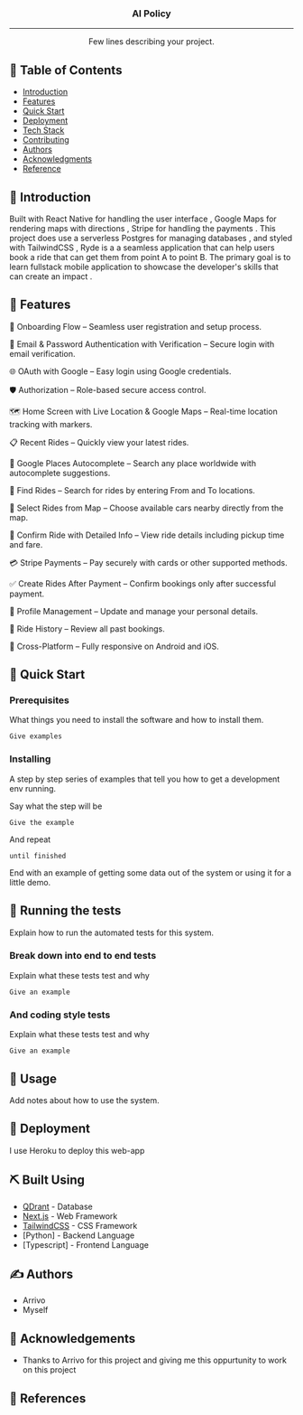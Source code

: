 <p align="center">
 
</p>

<h3 align="center">AI Policy </h3>


---

<p align="center"> Few lines describing your project.
    <br> 
</p>

## 📝 Table of Contents
- [Introduction](#introduction)
- [Features](#features)
- [Quick Start](#quickstart)
- [Deployment](#deployment)
- [Tech Stack](#techstack)
- [Contributing](../CONTRIBUTING.md)
- [Authors](#authors)
- [Acknowledgments](#acknowledgement)
- [Reference](#reference)

## 🧐 Introduction <a name = "introduction"></a>
Built with React Native for handling the user interface , Google Maps for rendering maps with directions , Stripe for handling the payments . This project does use a serverless Postgres for managing databases , and styled with TailwindCSS , Ryde is a a seamless application that can help users book a ride that can get them from point A to point B. The primary goal is to learn fullstack mobile application to showcase the developer's skills that can create an impact . 

## 🏁 Features <a name = "features"></a>

🚀 Onboarding Flow – Seamless user registration and setup process.

🔐 Email & Password Authentication with Verification – Secure login with email verification.

🌐 OAuth with Google – Easy login using Google credentials.

🛡️ Authorization – Role-based secure access control.

🗺️ Home Screen with Live Location & Google Maps – Real-time location tracking with markers.

📋 Recent Rides – Quickly view your latest rides.

🔎 Google Places Autocomplete – Search any place worldwide with autocomplete suggestions.

🚗 Find Rides – Search for rides by entering From and To locations.

📍 Select Rides from Map – Choose available cars nearby directly from the map.

📑 Confirm Ride with Detailed Info – View ride details including pickup time and fare.

💳 Stripe Payments – Pay securely with cards or other supported methods.

✅ Create Rides After Payment – Confirm bookings only after successful payment.

👤 Profile Management – Update and manage your personal details.

📜 Ride History – Review all past bookings.

📱 Cross-Platform – Fully responsive on Android and iOS.

## <a name="quick-start">🤸 Quick Start</a>

### Prerequisites
What things you need to install the software and how to install them.

```
Give examples
```

### Installing
A step by step series of examples that tell you how to get a development env running.

Say what the step will be

```
Give the example
```

And repeat

```
until finished
```

End with an example of getting some data out of the system or using it for a little demo.

## 🔧 Running the tests <a name = "tests"></a>
Explain how to run the automated tests for this system.

### Break down into end to end tests
Explain what these tests test and why

```
Give an example
```

### And coding style tests
Explain what these tests test and why

```
Give an example
```

## 🎈 Usage <a name="usage"></a>
Add notes about how to use the system.

## 🚀 Deployment <a name = "deployment"></a>
I use Heroku to deploy this web-app

## ⛏️ Built Using <a name = "built_using"></a>
- [QDrant](https://qdrant.tech/) - Database
- [Next.js](https://reactnative.dev/) - Web Framework
- [TailwindCSS](https://tailwindcss.com/) - CSS Framework
- [Python] - Backend Language
- [Typescript] - Frontend Language


## ✍️ Authors <a name = "authors"></a>
- Arrivo 
- Myself

## 🎉 Acknowledgements <a name = "acknowledgement"></a>
- Thanks to Arrivo for this project and giving me this oppurtunity to work on this project
  
## 🎉 References<a name = "reference"></a>
